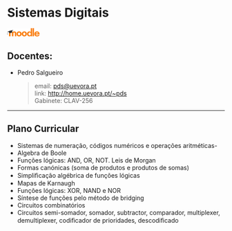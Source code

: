 # Sistemas Digitais
[ <img width="75px" src="https://github.com/GBarradas/GBarradas/blob/main/img/moodle.png?raw=true">](https://www.moodle.uevora.pt/2021/course/view.php?id=631)
## Docentes:

- Pedro Salgueiro
  > email: pds@uevora.pt   
    link: http://home.uevora.pt/~pds   
    Gabinete: CLAV-256

--- 
## Plano Curricular
- Sistemas de numeração, códigos numéricos e operações aritméticas-   
- Algebra de Boole
-  Funções lógicas: AND, OR, NOT. Leis de Morgan
- Formas canónicas (soma de produtos e produtos de somas)
- Simpliﬁcação algébrica de funções lógicas
- Mapas de Karnaugh
- Funções lógicas: XOR, NAND e NOR
- Síntese de funções pelo método de bridging
- Circuitos combinatórios
- Circuitos semi-somador, somador, subtractor, comparador, multiplexer, demultiplexer, codiﬁcador de prioridades, descodiﬁcado
